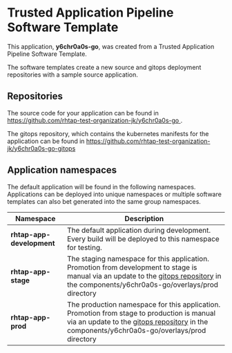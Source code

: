 # Trusted Application Pipeline Software Template

This application, **y6chr0a0s-go**, was created from a Trusted Application Pipeline Software Template.

The software templates create a new source and gitops deployment repositories with a sample source application. 

## Repositories

The source code for your application can be found in [https://github.com/rhtap-test-organization-jk/y6chr0a0s-go ](https://github.com/rhtap-test-organization-jk/y6chr0a0s-go ).
 
The gitops repository, which contains the kubernetes manifests for the application can be found in 
[https://github.com/rhtap-test-organization-jk/y6chr0a0s-go-gitops ](https://github.com/rhtap-test-organization-jk/y6chr0a0s-go-gitops ) 

## Application namespaces 

The default application will be found in the following namespaces. Applications can be deployed into unique namespaces or multiple software templates can also bet generated into the same group namespaces.  

|  Namespace   |  Description   |  
| -------- | -------- |   
| **rhtap-app-development** | The default application during development. Every build will be deployed to this namespace for testing. | 
| **rhtap-app-stage** | The staging namespace for this application. Promotion from development to stage is manual via an update to the [gitops repository](https://github.com/rhtap-test-organization-jk/y6chr0a0s-go-gitops ) in the components/y6chr0a0s-go/overlays/prod directory |  
| **rhtap-app-prod** | The production namespace for this application. Promotion from stage to production is manual via an update to the [gitops repository](https://github.com/rhtap-test-organization-jk/y6chr0a0s-go-gitops ) in the components/y6chr0a0s-go/overlays/prod directory | 